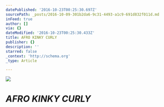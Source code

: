 ```yaml
---
datePublished: '2016-10-23T00:25:30.697Z'
sourcePath: _posts/2016-10-09-301b2da6-9c31-4493-a1c9-691d832f011d.md
inFeed: true
author: []
via: {}
dateModified: '2016-10-23T00:25:30.433Z'
title: AFRO KINKY CURLY
publisher: {}
description: ''
starred: false
_context: 'http://schema.org'
_type: Article

---
```

![](https://the-grid-user-content.s3-us-west-2.amazonaws.com/b69c59f7-ad7a-4a66-8611-889c42c1c541.png)

# _**AFRO KINKY CURLY**_